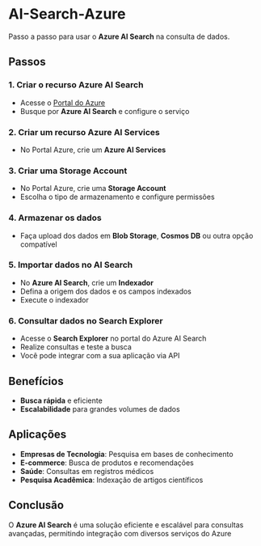 # AI-Search-Azure

Passo a passo para usar o **Azure AI Search** na consulta de dados.

## Passos

### 1. Criar o recurso Azure AI Search
- Acesse o [Portal do Azure](https://portal.azure.com/)
- Busque por **Azure AI Search** e configure o serviço

### 2. Criar um recurso Azure AI Services
- No Portal Azure, crie um **Azure AI Services**

### 3. Criar uma Storage Account
- No Portal Azure, crie uma **Storage Account**
- Escolha o tipo de armazenamento e configure permissões

### 4. Armazenar os dados
- Faça upload dos dados em **Blob Storage**, **Cosmos DB** ou outra opção compatível

### 5. Importar dados no AI Search
- No **Azure AI Search**, crie um **Indexador**
- Defina a origem dos dados e os campos indexados
- Execute o indexador

### 6. Consultar dados no Search Explorer
- Acesse o **Search Explorer** no portal do Azure AI Search
- Realize consultas e teste a busca
- Você pode integrar com a sua aplicação via API

##  Benefícios
- **Busca rápida** e eficiente
- **Escalabilidade** para grandes volumes de dados

##  Aplicações
- **Empresas de Tecnologia**: Pesquisa em bases de conhecimento
- **E-commerce**: Busca de produtos e recomendações
- **Saúde**: Consultas em registros médicos
- **Pesquisa Acadêmica**: Indexação de artigos científicos

##  Conclusão
O **Azure AI Search** é uma solução eficiente e escalável para consultas avançadas, permitindo integração com diversos serviços do Azure
